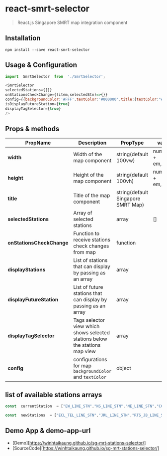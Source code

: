 
# react-smrt-selector
> React.js  Singapore SMRT map integration component



## Installation
```
npm install --save react-smrt-selector
```


## Usage & Configuration
````javascript
import  SmrtSelector  from  './SmrtSelector';

<SmrtSelector
selectedStations={[]}
onStationsCheckChange={(item,selectedStn)=>{}}
config={{backgroundColor:'#FFF',textColor:'#000000',title:{textColor:"#000000"}}}
isDisplayFutureStation={true}
displayTagSelector={true}
/>
````

## Props & methods
| PropName | Description|PropType | value | required
|--|--|--|--|--|
|**width** | Width of the map component  |	string(default 100vw)	| number + em,px,%,	|false
|**height** | Height of the map component  |	string(default 100vh)	| number + em,px,%,	|false
|**title** | Title of the map component  |	string(default Singapore SMRT Map)	| 	|false
|**selectedStations** | Array of selected stations  |	array	| []	|false
|**onStationsCheckChange** | Function to receive stations check changes from map  |	function| |True
|**displayStations** | List of  stations that can display by passing as an array |	array| |True
|**displayFutureStation** | List of future stations that can display by passing as an array |	array| |true
|**displayTagSelector** | Tags selector view which shows selected stations below the stations map view|	array| |false
|**config** | configurations for map ```backgroundColor``` and ```textColor```|	object| |false

 ## list of available stations arrays
 ```javascript
 const  currentStation  = ["EW_LINE_STN","NS_LINE_STN","NE_LINE_STN","CC_LINE_STN","DTL_LINE_STN","BP_LRT_LINE_STN","NS_SK_LRT_LINE_STN","NS_PG_LRT_LINE_STN"]

const  newStations  = ["ECL_TEL_LINE_STN","JRL_LINE_STN","RTS_JB_LINE_STN","CC_LINE_NEW_STN","DTL_LINE_NEW_STN","NE_LINE_NEW_STN"]
 ```
 
## Demo App & demo-app-url

* [Demo][https://winhtaikaung.github.io/sg-mrt-stations-selector/]
* [SourceCode][https://winhtaikaung.github.io/sg-mrt-stations-selector/]


